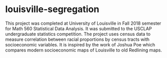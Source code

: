 # louisville-segregation

This project was completed at University of Louisville in Fall 2018 semester for Math 560 Statistical Data Analysis. It was submitted to the USCLAP undergraduate statistics competition. The project uses census data to measure correlation between racial proportions by census tracts with socioeconomic variables. It is inspired by the work of Joshua Poe which compares modern socioeconomic maps of Louisville to old Redlining maps.
